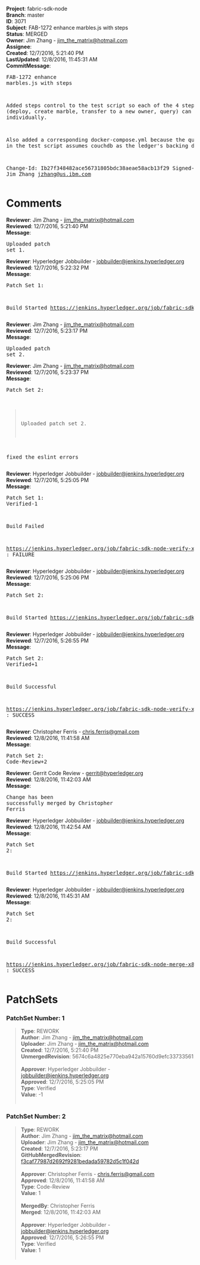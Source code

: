 <strong>Project</strong>: fabric-sdk-node<br><strong>Branch</strong>: master<br><strong>ID</strong>: 3071<br><strong>Subject</strong>: FAB-1272 enhance marbles.js with steps<br><strong>Status</strong>: MERGED<br><strong>Owner</strong>: Jim Zhang - jim_the_matrix@hotmail.com<br><strong>Assignee</strong>:<br><strong>Created</strong>: 12/7/2016, 5:21:40 PM<br><strong>LastUpdated</strong>: 12/8/2016, 11:45:31 AM<br><strong>CommitMessage</strong>:<br><pre>FAB-1272 enhance marbles.js with steps

Added steps control to the test script so each of the 4 steps
(deploy, create marble, transfer to a new owner, query) can
be performed individually.

Also added a corresponding docker-compose.yml because the
query step in the test script assumes couchdb as the ledger's
backing database.

Change-Id: Ib27f348482ace56731805bdc38aeae58acb13f29
Signed-off-by: Jim Zhang <jzhang@us.ibm.com>
</pre><h1>Comments</h1><strong>Reviewer</strong>: Jim Zhang - jim_the_matrix@hotmail.com<br><strong>Reviewed</strong>: 12/7/2016, 5:21:40 PM<br><strong>Message</strong>: <pre>Uploaded patch set 1.</pre><strong>Reviewer</strong>: Hyperledger Jobbuilder - jobbuilder@jenkins.hyperledger.org<br><strong>Reviewed</strong>: 12/7/2016, 5:22:32 PM<br><strong>Message</strong>: <pre>Patch Set 1:

Build Started https://jenkins.hyperledger.org/job/fabric-sdk-node-verify-x86_64/165/</pre><strong>Reviewer</strong>: Jim Zhang - jim_the_matrix@hotmail.com<br><strong>Reviewed</strong>: 12/7/2016, 5:23:17 PM<br><strong>Message</strong>: <pre>Uploaded patch set 2.</pre><strong>Reviewer</strong>: Jim Zhang - jim_the_matrix@hotmail.com<br><strong>Reviewed</strong>: 12/7/2016, 5:23:37 PM<br><strong>Message</strong>: <pre>Patch Set 2:

> Uploaded patch set 2.

fixed the eslint errors</pre><strong>Reviewer</strong>: Hyperledger Jobbuilder - jobbuilder@jenkins.hyperledger.org<br><strong>Reviewed</strong>: 12/7/2016, 5:25:05 PM<br><strong>Message</strong>: <pre>Patch Set 1: Verified-1

Build Failed 

https://jenkins.hyperledger.org/job/fabric-sdk-node-verify-x86_64/165/ : FAILURE</pre><strong>Reviewer</strong>: Hyperledger Jobbuilder - jobbuilder@jenkins.hyperledger.org<br><strong>Reviewed</strong>: 12/7/2016, 5:25:06 PM<br><strong>Message</strong>: <pre>Patch Set 2:

Build Started https://jenkins.hyperledger.org/job/fabric-sdk-node-verify-x86_64/166/</pre><strong>Reviewer</strong>: Hyperledger Jobbuilder - jobbuilder@jenkins.hyperledger.org<br><strong>Reviewed</strong>: 12/7/2016, 5:26:55 PM<br><strong>Message</strong>: <pre>Patch Set 2: Verified+1

Build Successful 

https://jenkins.hyperledger.org/job/fabric-sdk-node-verify-x86_64/166/ : SUCCESS</pre><strong>Reviewer</strong>: Christopher Ferris - chris.ferris@gmail.com<br><strong>Reviewed</strong>: 12/8/2016, 11:41:58 AM<br><strong>Message</strong>: <pre>Patch Set 2: Code-Review+2</pre><strong>Reviewer</strong>: Gerrit Code Review - gerrit@hyperledger.org<br><strong>Reviewed</strong>: 12/8/2016, 11:42:03 AM<br><strong>Message</strong>: <pre>Change has been successfully merged by Christopher Ferris</pre><strong>Reviewer</strong>: Hyperledger Jobbuilder - jobbuilder@jenkins.hyperledger.org<br><strong>Reviewed</strong>: 12/8/2016, 11:42:54 AM<br><strong>Message</strong>: <pre>Patch Set 2:

Build Started https://jenkins.hyperledger.org/job/fabric-sdk-node-merge-x86_64/47/</pre><strong>Reviewer</strong>: Hyperledger Jobbuilder - jobbuilder@jenkins.hyperledger.org<br><strong>Reviewed</strong>: 12/8/2016, 11:45:31 AM<br><strong>Message</strong>: <pre>Patch Set 2:

Build Successful 

https://jenkins.hyperledger.org/job/fabric-sdk-node-merge-x86_64/47/ : SUCCESS</pre><h1>PatchSets</h1><h3>PatchSet Number: 1</h3><blockquote><strong>Type</strong>: REWORK<br><strong>Author</strong>: Jim Zhang - jim_the_matrix@hotmail.com<br><strong>Uploader</strong>: Jim Zhang - jim_the_matrix@hotmail.com<br><strong>Created</strong>: 12/7/2016, 5:21:40 PM<br><strong>UnmergedRevision</strong>: 5674c6a4825e770eba942a15760d9efc33733561<br><br><strong>Approver</strong>: Hyperledger Jobbuilder - jobbuilder@jenkins.hyperledger.org<br><strong>Approved</strong>: 12/7/2016, 5:25:05 PM<br><strong>Type</strong>: Verified<br><strong>Value</strong>: -1<br><br></blockquote><h3>PatchSet Number: 2</h3><blockquote><strong>Type</strong>: REWORK<br><strong>Author</strong>: Jim Zhang - jim_the_matrix@hotmail.com<br><strong>Uploader</strong>: Jim Zhang - jim_the_matrix@hotmail.com<br><strong>Created</strong>: 12/7/2016, 5:23:17 PM<br><strong>GitHubMergedRevision</strong>: [f3caf77987d2692f9281bedada59782d5c1f042d](https://github.com/hyperledger/fabric-sdk-node/commit/f3caf77987d2692f9281bedada59782d5c1f042d)<br><br><strong>Approver</strong>: Christopher Ferris - chris.ferris@gmail.com<br><strong>Approved</strong>: 12/8/2016, 11:41:58 AM<br><strong>Type</strong>: Code-Review<br><strong>Value</strong>: 1<br><br><strong>MergedBy</strong>: Christopher Ferris<br><strong>Merged</strong>: 12/8/2016, 11:42:03 AM<br><br><strong>Approver</strong>: Hyperledger Jobbuilder - jobbuilder@jenkins.hyperledger.org<br><strong>Approved</strong>: 12/7/2016, 5:26:55 PM<br><strong>Type</strong>: Verified<br><strong>Value</strong>: 1<br><br></blockquote>